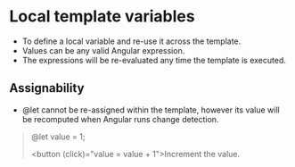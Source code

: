 # Local template variables

 - To define a local variable and re-use it across the template.
 - Values can be any valid Angular expression.
 - The expressions will be re-evaluated any time the template is executed.

## Assignability

 - @let cannot be re-assigned within the template, however its value will be recomputed when Angular runs change detection.
 
  > @let value = 1;
  > <!-- Invalid -->   
  > <button (click)="value = value + 1">Increment the value</button>.
